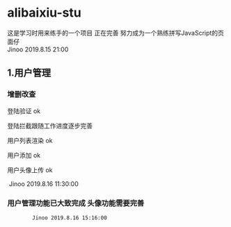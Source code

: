 # alibaixiu-stu
这是学习时用来练手的一个项目 正在完善 努力成为一个熟练拼写JavaScript的页面仔  
                                                        Jinoo 2019.8.15 21:00
## 1.用户管理	

### 增删改查

登陆验证  ok

登陆拦截跟随工作进度逐步完善

用户列表渲染 ok

用户添加 ok

用户头像上传 ok 

​				                                                    Jinoo 2019.8.16 11:30:00
###  用户管理功能已大致完成 头像功能需要完善 
            Jinoo 2019.8.16 15:16:00
